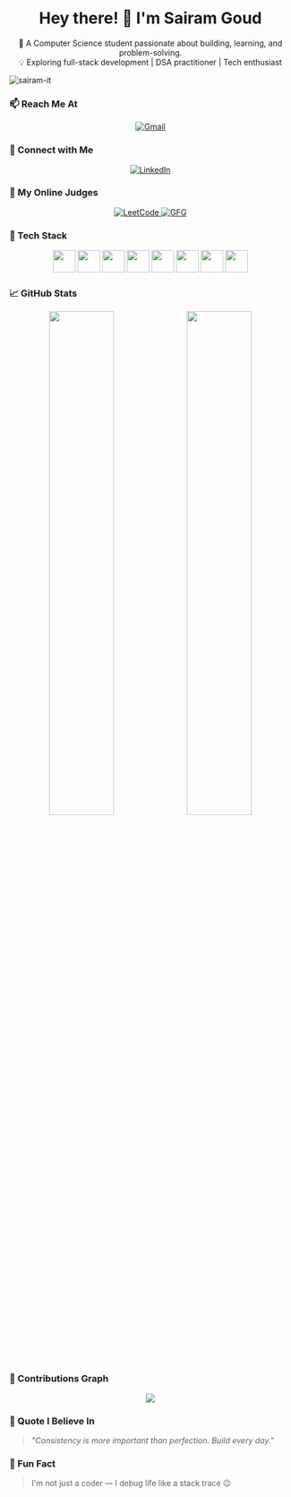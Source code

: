 <h1 align="center">Hey there! 👋 I'm Sairam Goud</h1>

<p align="center">
  🚀 A Computer Science student passionate about building, learning, and problem-solving.<br/>
  💡 Exploring full-stack development | DSA practitioner | Tech enthusiast
</p>

<p align="left">
  <img src="https://komarev.com/ghpvc/?username=sairam-it&label=Profile%20views&color=0e75b6&style=flat" alt="sairam-it" />
</p>



### 📫 Reach Me At
<p align="center">
  <a href="mailto:sairamgoud226@gmail.com">
    <img src="https://img.shields.io/badge/Gmail-red?style=flat&logo=gmail&logoColor=white" alt="Gmail"/>
  </a>
</p>



### 🤝 Connect with Me
<p align="center">
  <a href="https://www.linkedin.com/in/sairamgoud-palle-b36704295/">
    <img src="https://img.shields.io/badge/LinkedIn-blue?style=flat&logo=linkedin&logoColor=white" alt="LinkedIn"/>
  </a>
</p>



### 🧠 My Online Judges
<p align="center">
  <a href="https://leetcode.com/Sairam226">
    <img src="https://img.shields.io/badge/LeetCode-FFA116?style=flat&logo=leetcode&logoColor=white" alt="LeetCode"/>
  </a>
  <a href="https://auth.geeksforgeeks.org/user/sairamg8fqo/profile">
    <img src="https://img.shields.io/badge/GeeksforGeeks-2F8D46?style=flat&logo=geeksforgeeks&logoColor=white" alt="GFG"/>
  </a>
</p>




### 🧰 Tech Stack

<p align="center">
  <img src="https://cdn.jsdelivr.net/gh/devicons/devicon/icons/java/java-original.svg" width="40" />
  <img src="https://cdn.jsdelivr.net/gh/devicons/devicon/icons/spring/spring-original.svg" width="40" />
  <img src="https://cdn.jsdelivr.net/gh/devicons/devicon/icons/react/react-original.svg" width="40" />
  <img src="https://cdn.jsdelivr.net/gh/devicons/devicon/icons/javascript/javascript-original.svg" width="40" />
  <img src="https://cdn.jsdelivr.net/gh/devicons/devicon/icons/html5/html5-original.svg" width="40" />
  <img src="https://cdn.jsdelivr.net/gh/devicons/devicon/icons/css3/css3-original.svg" width="40" />
  <img src="https://cdn.jsdelivr.net/gh/devicons/devicon/icons/mysql/mysql-original.svg" width="40" />
  <img src="https://cdn.jsdelivr.net/gh/devicons/devicon/icons/python/python-original.svg" width="40" />
</p>



### 📈 GitHub Stats

<p align="center">
  <img src="https://github-readme-stats.vercel.app/api?username=sairam-it&show_icons=true&theme=tokyonight" width="48%" />
  <img src="https://github-readme-streak-stats.herokuapp.com/?user=sairam-it&theme=tokyonight" width="48%" />
</p>



### 🌱 Contributions Graph

<p align="center">
  <img src="https://github-readme-activity-graph.cyclic.app/graph?username=sairam-it&theme=tokyo-night" />
</p>





### 💬 Quote I Believe In
> *"Consistency is more important than perfection. Build every day."*


### 🧠 Fun Fact

> I'm not just a coder — I debug life like a stack trace 😉

